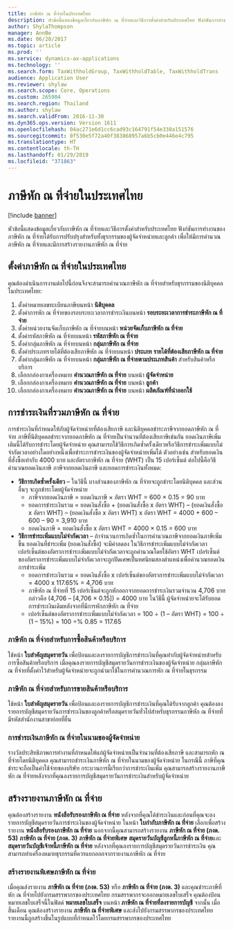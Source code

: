 ```yaml
---
title: ภาษีหัก ณ ที่จ่ายในประเทศไทย
description: หัวข้อนี้แสดงข้อมูลเกี่ยวกับภาษีหัก ณ ที่จ่ายและวิธีการตั้งค่าสำหรับประเทศไทย ฟังก์ชันการทำงานของภาษีหัก ณ ที่จ่ายได้รับการปรับปรุงสำหรับทั้งธุรกรรมของผู้จัดจำหน่ายและลูกค้า เพื่อให้มีการคำนวณภาษีหัก ณ ที่จ่ายและมีการสร้างรายงานภาษีหัก ณ ที่จ่าย
author: ShylaThompson
manager: AnnBe
ms.date: 06/20/2017
ms.topic: article
ms.prod: ''
ms.service: dynamics-ax-applications
ms.technology: ''
ms.search.form: TaxWithholdGroup, TaxWithholdTable, TaxWithholdTrans
audience: Application User
ms.reviewer: shylaw
ms.search.scope: Core, Operations
ms.custom: 265904
ms.search.region: Thailand
ms.author: shylaw
ms.search.validFrom: 2016-11-30
ms.dyn365.ops.version: Version 1611
ms.openlocfilehash: 04ac271e6d1cc6cad93c164791f54e338a151576
ms.sourcegitcommit: 0f530e5f72a40f383868957a6b5cb0e446e4c795
ms.translationtype: HT
ms.contentlocale: th-TH
ms.lasthandoff: 01/29/2019
ms.locfileid: "371863"
---
```

# <a name="withholding-tax-in-thailand"></a>ภาษีหัก ณ ที่จ่ายในประเทศไทย

[!include [banner](../includes/banner.md)]

หัวข้อนี้แสดงข้อมูลเกี่ยวกับภาษีหัก ณ ที่จ่ายและวิธีการตั้งค่าสำหรับประเทศไทย ฟังก์ชันการทำงานของภาษีหัก ณ ที่จ่ายได้รับการปรับปรุงสำหรับทั้งธุรกรรมของผู้จัดจำหน่ายและลูกค้า เพื่อให้มีการคำนวณภาษีหัก ณ ที่จ่ายและมีการสร้างรายงานภาษีหัก ณ ที่จ่าย

<a name="set-up-thailand-withholding-tax"></a>ตั้งค่าภาษีหัก ณ ที่จ่ายในประเทศไทย
-------------------------------

คุณต้องดำเนินการงานต่อไปนี้ก่อนจึงจะสามารถคำนวณภาษีหัก ณ ที่จ่ายสำหรับธุรกรรมของนิติบุคคลในประเทศไทย:

1.  ตั้งค่าหมายเลขทะเบียนภาษีบนหน้า **นิติบุคคล**
2.  ตั้งค่าการหัก ณ ที่จ่ายของรอบระยะเวลาการชำระเงินบนหน้า **รอบระยะเวลาการชำระภาษีหัก ณ ที่จ่าย**
3.  ตั้งค่าหน่วยงานจัดเก็บภาษีหัก ณ ที่จ่ายบนหน้า **หน่วยจัดเก็บภาษีหัก ณ ที่จ่าย**
4.  ตั้งค่ารหัสภาษีหัก ณ ที่จ่ายบนหน้า **รหัสภาษีหัก ณ ที่จ่าย**
5.  ตั้งค่ากลุ่มภาษีหัก ณ ที่จ่ายบนหน้า **กลุ่มภาษีหัก ณ ที่จ่าย**
6.  ตั้งค่าประเภทรายได้ที่ต้องเสียภาษีหัก ณ ที่จ่ายบนหน้า **ประเภท** **รายได้ที่ต้องเสียภาษีหัก ณ ที่จ่าย**
7.  ตั้งค่ากลุ่มภาษีหัก ณ ที่จ่ายบนหน้า **กลุ่มภาษีหัก ณ ที่จ่ายตามประเภทสินค้า** สำหรับสินค้าหรือบริการ
8.  เลือกกล่องกาเครื่องหมาย **คำนวณภาษีหัก ณ ที่จ่าย** บนหน้า **ผู้จัดจำหน่าย**
9.  เลือกกล่องกาเครื่องหมาย **คำนวณภาษีหัก ณ ที่จ่าย** บนหน้า **ลูกค้า**
10. เลือกกล่องกาเครื่องหมาย **คำนวณภาษีหัก ณ ที่จ่าย** บนหน้า **ผลิตภัณฑ์ที่นำออกใช้**

## <a name="payments-that-include-withholding-taxes"></a>การชำระเงินที่รวมภาษีหัก ณ ที่จ่าย
การชำระเงินที่กำหนดให้กับผู้จัดจำหน่ายที่ต้องเสียภาษี และนิติบุคคลชำระภาษีจากยอดภาษีหัก ณ ที่จ่าย ภาษีที่นิติบุคคลชำระจากยอดภาษีหัก ณ ที่จ่ายเป็นจำนวนที่ต้องเสียภาษีเช่นกัน ยอดเงินภาษีเพิ่มเติมนี้ได้รับการชำระโดยผู้จัดจำหน่าย คุณสามารถใช้วิธีการเกิดซ้ำครั้งเดียวหรือวิธีการชำระเพิ่มแบบไม่จำกัดเวลาอย่างใดอย่างหนึ่งเพื่อชำระการชำระเงินของผู้จัดจำหน่ายเพิ่มได้ ตัวอย่างเช่น สำหรับยอดเงินที่สั่งซื้อเท่ากับ 4000 บาท และอัตราภาษีหัก ณ ที่จ่าย (WHT) เป็น 15 เปอร์เซ็นต์ ต่อไปนี้คือวิธีคำนวณยอดเงินภาษี ภาษีจากยอดเงินภาษี และยอดการชำระเงินทั้งหมด:

-   **วิธีการเกิดซ้ำครั้งเดียว** – ในวิธีนี้ บางส่วนของภาษีหัก ณ ที่จ่ายจะถูกชำระโดยนิติบุคคล และส่วนอื่นๆ จะถูกชำระโดยผู้จัดจำหน่าย
    -   ภาษีจากยอดเงินภาษี = ยอดเงินภาษี × อัตรา WHT = 600 × 0.15 = 90 บาท
    -   ยอดการชำระเงินรวม = ยอดเงินสั่งซื้อ + (ยอดเงินสั่งซื้อ x อัตรา WHT) – (ยอดเงินสั่งซื้อ x อัตรา WHT) – (ยอดเงินสั่งซื้อ x อัตรา WHT) x อัตรา WHT = 4000 + 600 – 600 – 90 = 3,910 บาท
    -   ยอดเงินภาษี = ยอดเงินสั่งซื้อ x อัตรา WHT = 4000 × 0.15 = 600 บาท
-   **วิธีการชำระเพิ่มแบบไม่จำกัดเวลา** – ถ้าจำนวนการเกิดซ้ำในการคำนวณภาษีจากยอดเงินภาษีเพิ่มขึ้น ยอดเงินที่ชำระเพิ่ม (ยอดเงินสั่งซื้อ) จะมีค่าลดลง ในวิธีการชำระเพิ่มแบบไม่จำกัดเวลา เปอร์เซ็นต์ของอัตราการชำระเพิ่มแบบไม่จำกัดเวลาจะถูกคำนวณโดยใช้อัตรา WHT เปอร์เซ็นต์ของอัตราการชำระเพิ่มแบบไม่จำกัดเวลาจะถูกปัดเศษเป็นทศนิยมสองตำแหน่งเพื่อคำนวณยอดเงินการชำระเพิ่ม
    -   ยอดการชำระเงินรวม = ยอดเงินสั่งซื้อ x เปอร์เซ็นต์ของอัตราการชำระเพิ่มแบบไม่จำกัดเวลา = 4000 x 117.65% = 4,706 บาท
    -   ภาษีหัก ณ ที่จ่ายที่ 15 เปอร์เซ็นต์จะถูกหักออกจากยอดการชำระเงินรวมจำนวน 4,706 บาท กล่าวคือ (4,706 – \[4,706 × 0.15\]) = 4000 บาท ในวิธีนี้ ผู้จัดจำหน่ายจะได้รับยอดการชำระเงินเดิมหลังจากที่มีการหักภาษีหัก ณ ที่จ่าย
    -   เปอร์เซ็นต์ของอัตราการชำระเพิ่มแบบไม่จำกัดเวลา = 100 ÷ (1 – อัตรา WHT) = 100 ÷ (1 – 15%) = 100 ÷% 0.85 = 117.65

### <a name="withholding-tax-for-item-or-service-purchases"></a>ภาษีหัก ณ ที่จ่ายสำหรับการซื้อสินค้าหรือบริการ

ใช้หน้า **ใบสำคัญสมุดรายวัน** เพื่อป้อนและลงรายการบัญชีการชำระเงินที่คุณทำกับผู้จัดจำหน่ายสำหรับการซื้อสินค้าหรือบริการ เมื่อคุณลงรายการบัญชีสมุดรายวันการชำระเงินของผู้จัดจำหน่าย กลุ่มภาษีหัก ณ ที่จ่ายที่ตั้งค่าไว้สำหรับผู้จัดจำหน่ายจะถูกนำมาใช้ในการคำนวณการหัก ณ ที่จ่ายในธุรกรรม

### <a name="withholding-tax-for-item-or-service-sales"></a>ภาษีหัก ณ ที่จ่ายสำหรับการขายสินค้าหรือบริการ

ใช้หน้า **ใบสำคัญสมุดรายวัน** เพื่อป้อนและลงรายการบัญชีการชำระเงินที่คุณได้รับจากลูกค้า คุณต้องลงรายการบัญชีสมุดรายวันการชำระเงินของลูกค้าหรือสมุดรายวันทั่วไปสำหรับธุรกรรมภาษีหัก ณ ที่จ่ายที่มีรหัสสำนักงานสาขาย่อยที่ยื่น

### <a name="making-a-withholding-tax-payment-on-behalf-of-a-vendor"></a>การชำระเงินภาษีหัก ณ ที่จ่ายในนามของผู้จัดจำหน่าย

รางวัลประสิทธิภาพการทำงานที่กำหนดให้แก่ผู้จัดจำหน่ายเป็นจำนวนที่ต้องเสียภาษี และสามารถหัก ณ ที่จ่ายโดยนิติบุคคล คุณสามารถชำระเงินภาษีหัก ณ ที่จ่ายในนามของผู้จัดจำหน่าย ในกรณีนี้ ภาษีที่คุณชำระจะถือเป็นค่าใช้จ่ายของบริษัท กระบวนการนี้เรียกว่าการชำระเงินเพิ่ม คุณสามารถสร้างรายงานภาษีหัก ณ ที่จ่ายหลังจากที่คุณลงรายการบัญชีสมุดรายวันการชำระเงินสำหรับผู้จัดจำหน่าย

## <a name="generate-withholding-tax-reports"></a>สร้างรายงานภาษีหัก ณ ที่จ่าย
คุณต้องสร้างรายงาน **หนังสือรับรองภาษีหัก ณ ที่จ่าย** หลังจากที่คุณได้ชำระเงินและก่อนที่คุณจะลงรายการบัญชีสมุดรายวันการชำระเงินของผู้จัดจำหน่าย ในหน้า **ใบกำกับภาษีหัก ณ ที่จ่าย** เลือกเพื่อสร้างรายงาน **หนังสือรับรองภาษีหัก ณ ที่จ่าย** นอกจากนี้คุณสามารถสร้างรายงาน **ภาษีหัก ณ ที่จ่าย (ภงด. 53)** **ภาษีหัก ณ ที่จ่าย (ภงด. 3)** **ภาษีหัก ณ ที่จ่ายพิเศษ** **สมุดรายวันบัญชีลูกหนี้ภาษีหัก ณ ที่จ่าย**และ **สมุดรายวันบัญชีเจ้าหนี้ภาษีหัก ณ ที่จ่าย** หลังจากที่คุณลงรายการบัญชีสมุดรายวันการชำระเงิน คุณสามารถทำเครื่องหมายธุรกรรมที่ควรแยกออกจากรายงานภาษีหัก ณ ที่จ่าย

### <a name="generate-the-withholding-tax-special-report"></a>สร้างรายงานพิเศษภาษีหัก ณ ที่จ่าย

เมื่อคุณส่งรายงาน **ภาษีหัก ณ ที่จ่าย (ภงด. 53)** หรือ **ภาษีหัก ณ ที่จ่าย (ภงด. 3)** และคุณชำระภาษีที่หัก ณ ที่จ่ายไปยังกรมสรรพากรของประเทศไทย กรมสรรพากรจะออกหมายเลขใบเสร็จ คุณต้องป้อนหมายเลขใบเสร็จนี้ในฟิลด์ **หมายเลขใบเสร็จ** บนหน้า **ภาษีหัก ณ ที่จ่ายที่ลงรายการบัญชี** จากนั้น เมื่อสิ้นเดือน คุณต้องสร้างรายงาน **ภาษีหัก ณ ที่จ่ายพิเศษ** และส่งไปยังกรมสรรพากรของประเทศไทย รายงานนี้ถูกสร้างขึ้นในรูปแบบที่กำหนดไว้โดยกรมสรรพากรของประเทศไทย



